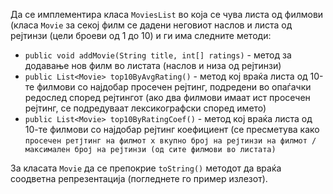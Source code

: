 Да се имплементира класа `MoviesList` во која се чува листа од филмови (класа `Movie` за секој филм се дадени неговиот наслов и листа од рејтинзи (цели броеви од 1 до 10) и ги има следните методи:

- `public void addMovie(String title, int[] ratings)` - метод за додавање нов филм во листата (наслов и низа од рејтинзи)
- `public List<Movie> top10ByAvgRating()` - метод кој враќа листа од 10-те филмови со најдобар просечен рејтинг, подредени во опаѓачки редослед според рејтингот (ако два филмови имаат ист просечен рејтинг, се подредуваат лексикографски според името)
- `public List<Movie> top10ByRatingCoef()` - метод кој враќа листа од 10-те филмови со најдобар рејтинг коефициент (се пресметува како `просечен ретјтинг на филмот x вкупно број на рејтинзи на филмот / максимален број на рејтинзи (од сите филмови во листата)`

За класата `Movie` да се препокрие `toString()` методот да враќа соодветна репрезентација (погледнете го пример излезот).